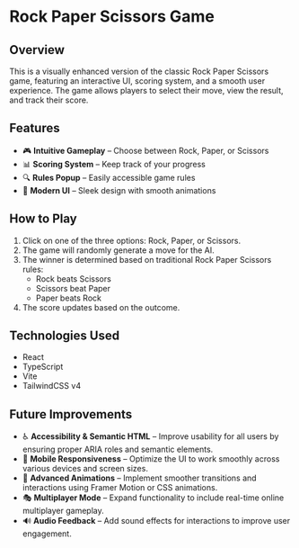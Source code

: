# Rock Paper Scissors Game

## Overview

This is a visually enhanced version of the classic Rock Paper Scissors game, featuring an interactive UI, scoring system, and a smooth user experience. The game allows players to select their move, view the result, and track their score.

## Features

- 🎮 **Intuitive Gameplay** – Choose between Rock, Paper, or Scissors
- 📊 **Scoring System** – Keep track of your progress
- 🔍 **Rules Popup** – Easily accessible game rules
- 🎨 **Modern UI** – Sleek design with smooth animations

## How to Play

1. Click on one of the three options: Rock, Paper, or Scissors.
2. The game will randomly generate a move for the AI.
3. The winner is determined based on traditional Rock Paper Scissors rules:
   - Rock beats Scissors
   - Scissors beat Paper
   - Paper beats Rock
4. The score updates based on the outcome.

## Technologies Used

- React
- TypeScript
- Vite
- TailwindCSS v4

## Future Improvements

- ♿ **Accessibility & Semantic HTML** – Improve usability for all users by ensuring proper ARIA roles and semantic elements.
- 📱 **Mobile Responsiveness** – Optimize the UI to work smoothly across various devices and screen sizes.
- 🎨 **Advanced Animations** – Implement smoother transitions and interactions using Framer Motion or CSS animations.
- 🎭 **Multiplayer Mode** – Expand functionality to include real-time online multiplayer gameplay.
- 🔊 **Audio Feedback** – Add sound effects for interactions to improve user engagement.
